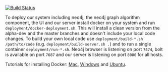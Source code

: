 [![Build Status](https://travis-ci.org/KDD-OpenSource/32de-python.svg?branch=master)](https://travis-ci.org/KDD-OpenSource/32de-python)

To deploy our system including neo4j, the neo4j graph algorithm component, the UI and our server install docker on your system and run `deployment/docker-deployment.sh`.
This will install a clean version from the alpha-dev and the master branches and doesn't include your local code changes.
To build your own local code use `deployment/build-*.sh /path/to/code` (e.g. `deployment/build-server.sh .`) and to run a single container `deployment/run-*.sh`.
Neo4j browser is listening on port `7474`, bolt is available on port `7687` and our server is listening on port `8000` for all hosts.

Tutorials for installing Docker: [Mac](https://docs.docker.com/docker-for-mac/install/), [Windows](https://docs.docker.com/docker-for-windows/install/) and [Ubuntu](https://docs.docker.com/engine/installation/linux/docker-ce/ubuntu/).
